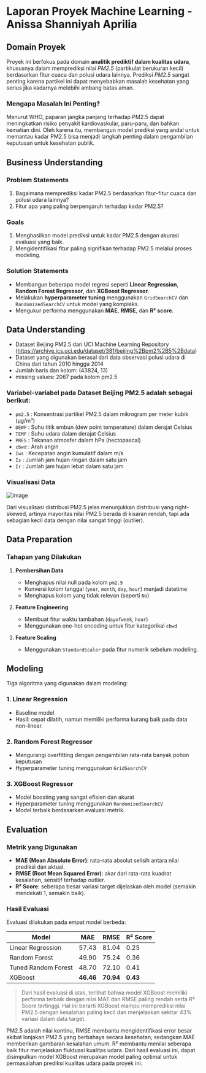 # Laporan Proyek Machine Learning - Anissa Shanniyah Aprilia

## Domain Proyek

Proyek ini berfokus pada domain **analitik prediktif dalam kualitas udara**, khususnya dalam memprediksi nilai *PM2.5* (partikulat berukuran kecil) berdasarkan fitur cuaca dan polusi udara lainnya. Prediksi *PM2.5* sangat penting karena partikel ini dapat menyebabkan masalah kesehatan yang serius jika kadarnya melebihi ambang batas aman.

### Mengapa Masalah Ini Penting?

Menurut WHO, paparan jangka panjang terhadap PM2.5 dapat meningkatkan risiko penyakit kardiovaskular, paru-paru, dan bahkan kematian dini. Oleh karena itu, membangun model prediksi yang andal untuk memantau kadar PM2.5 bisa menjadi langkah penting dalam pengambilan keputusan untuk kesehatan publik.

## Business Understanding

### Problem Statements
1. Bagaimana memprediksi kadar PM2.5 berdasarkan fitur-fitur cuaca dan polusi udara lainnya?
2. Fitur apa yang paling berpengaruh terhadap kadar PM2.5?

### Goals
1. Menghasilkan model prediksi untuk kadar PM2.5 dengan akurasi evaluasi yang baik.
2. Mengidentifikasi fitur paling signifikan terhadap PM2.5 melalui proses modeling.

### Solution Statements
* Membangun beberapa model regresi seperti **Linear Regression**, **Random Forest Regressor**, dan **XGBoost Regressor**.
* Melakukan **hyperparameter tuning** menggunakan `GridSearchCV` dan `RandomizedSearchCV` untuk model yang kompleks.
* Mengukur performa menggunakan **MAE**, **RMSE**, dan **R² score**.

## Data Understanding
- Dataset Beijing PM2.5 dari UCI Machine Learning Repository (https://archive.ics.uci.edu/dataset/381/beijing%2Bpm2%2B5%2Bdata)
- Dataset yang digunakan berasal dari data observasi polusi udara di China dari tahun 2010 hingga 2014
- Jumlah baris dan kolom: (43824, 13)
- missing values: 2067 pada kolom pm2.5

### Variabel-variabel pada Dataset Beijing PM2.5 adalah sebagai berikut:
- `pm2.5` : Konsentrasi partikel PM2.5 dalam mikrogram per meter kubik (µg/m³)
- `DEWP` : Suhu titik embun (dew point temperature) dalam derajat Celsius
- `TEMP` : Suhu udara dalam derajat Celsius
- `PRES` : Tekanan atmosfer dalam hPa (hectopascal)
- `cbwd` : Arah angin
- `Iws` : Kecepatan angin kumulatif dalam m/s
- `Is` : Jumlah jam hujan ringan dalam satu jam
- `Ir` : Jumlah jam hujan lebat dalam satu jam

### Visualisasi Data
![image](https://github.com/user-attachments/assets/d9ccffa0-9d2e-4df7-a2ea-787e5196ca19)

Dari visualisasi distribusi PM2.5 jelas menunjukkan distribusi yang right-skewed, artinya mayoritas nilai PM2.5 berada di kisaran rendah, tapi ada sebagian kecil data dengan nilai sangat tinggi (outlier).

## Data Preparation

### Tahapan yang Dilakukan

1. **Pembersihan Data**
   * Menghapus nilai null pada kolom `pm2.5`
   * Konversi kolom tanggal (`year`, `month`, `day`, `hour`) menjadi datetime
   * Menghapus kolom yang tidak relevan (seperti `No`)

2. **Feature Engineering**
   * Membuat fitur waktu tambahan (`dayofweek`, `hour`)
   * Menggunakan one-hot encoding untuk fitur kategorikal `cbwd`

3. **Feature Scaling**
   * Menggunakan `StandardScaler` pada fitur numerik sebelum modeling.

## Modeling
Tiga algoritma yang digunakan dalam modeling:
### 1. Linear Regression
* Baseline model
* Hasil: cepat dilatih, namun memiliki performa kurang baik pada data non-linear.

### 2. Random Forest Regressor
* Mengurangi overfitting dengan pengambilan rata-rata banyak pohon keputusan
* Hyperparameter tuning menggunakan `GridSearchCV`

### 3. XGBoost Regressor
* Model boosting yang sangat efisien dan akurat
* Hyperparameter tuning menggunakan `RandomizedSearchCV`
* Model terbaik berdasarkan evaluasi metrik.

## Evaluation
### Metrik yang Digunakan
* **MAE (Mean Absolute Error)**: rata-rata absolut selisih antara nilai prediksi dan aktual.
* **RMSE (Root Mean Squared Error)**: akar dari rata-rata kuadrat kesalahan, sensitif terhadap outlier.
* **R² Score**: seberapa besar variasi target dijelaskan oleh model (semakin mendekati 1, semakin baik).

### Hasil Evaluasi
Evaluasi dilakukan pada empat model berbeda:

| Model               | MAE       | RMSE      | R² Score |
| ------------------- | --------- | --------- | -------- |
| Linear Regression   | 57.43     | 81.04     | 0.25     |
| Random Forest       | 49.90     | 75.24     | 0.36     |
| Tuned Random Forest | 48.70     | 72.10     | 0.41     |
| XGBoost             | **46.46** | **70.94** | **0.43** |

> Dari hasil evaluasi di atas, terlihat bahwa model XGBoost memiliki performa terbaik dengan nilai MAE dan RMSE paling rendah serta R² Score tertinggi. Hal ini berarti XGBoost mampu memprediksi nilai PM2.5 dengan kesalahan paling kecil dan menjelaskan sekitar 43% variasi dalam data target.

PM2.5 adalah nilai kontinu, RMSE membantu mengidentifikasi error besar akibat lonjakan PM2.5 yang berbahaya secara kesehatan, sedangkan MAE memberikan gambaran kesalahan umum. R² membantu menilai seberapa baik fitur menjelaskan fluktuasi kualitas udara. Dari hasil evaluasi ini, dapat disimpulkan model XGBoost merupakan model paling optimal untuk permasalahan prediksi kualitas udara pada proyek ini.
